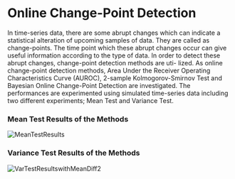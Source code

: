 # Online Change-Point Detection
In time-series data, there are some abrupt changes which can indicate a statistical
alteration of upcoming samples of data. They are called as change-points. The time
point which these abrupt changes occur can give useful information according to the
type of data. In order to detect these abrupt changes, change-point detection methods are uti-
lized. As online change-point detection methods, Area Under the Receiver Operating
Characteristics Curve (AUROC), 2-sample Kolmogorov-Smirnov Test and
Bayesian Online Change-Point Detection are investigated.  The performances are experimented using simulated
time-series data including two different experiments; Mean Test and Variance Test.
### Mean Test Results of the Methods
![MeanTestResults](https://github.com/CemEntok/Online-Change-Point-Detection/assets/97525722/a9e3a3c5-920c-4b39-a033-d5af531ba667)
### Variance Test Results of the Methods
![VarTestResultswithMeanDiff2](https://github.com/CemEntok/Online-Change-Point-Detection/assets/97525722/c6ba3720-9705-483c-83ef-3b2d6774e916)


